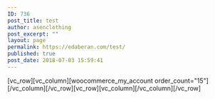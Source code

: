 ```yaml
---
ID: 736
post_title: test
author: asenclothing
post_excerpt: ""
layout: page
permalink: https://edaberan.com/test/
published: true
post_date: 2018-07-03 15:59:41
---
```

[vc_row][vc_column][woocommerce_my_account order_count="15"][/vc_column][/vc_row][vc_row][vc_column][/vc_column][/vc_row]